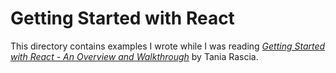 Getting Started with React
==========================

This directory contains examples I wrote while I was reading
[*Getting Started with React - An Overview and Walkthrough*][1] by Tania
Rascia.

[1]: https://www.taniarascia.com/getting-started-with-react/
